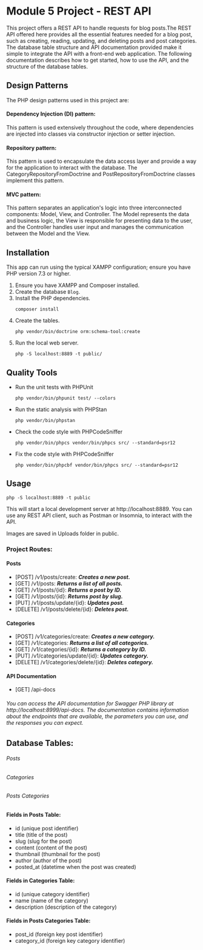 # Module 5 Project - REST API
This project offers a REST API to handle requests for blog posts.The REST API offered here provides all the essential features needed for a blog post, such as creating, reading, updating, and deleting posts and post categories. The database table structure and API documentation provided make it simple to integrate the API with a front-end web application. The following documentation describes how to get started, how to use the API, and the structure of the database tables. 

## Design Patterns

The PHP design patterns used in this project are:

#### Dependency Injection (DI) pattern:
This pattern is used extensively throughout the code, where dependencies are injected into classes via constructor injection or setter injection.
#### Repository pattern:
This pattern is used to encapsulate the data access layer and provide a way for the application to interact with the database. The CategoryRepositoryFromDoctrine and PostRepositoryFromDoctrine classes implement this pattern.
#### MVC pattern:
This pattern  separates an application's logic into three interconnected components: Model, View, and Controller.
The Model represents the data and business logic, the View is responsible for presenting data to the user, and the Controller handles user input and manages the communication between the Model and the View.
## Installation
This app can run using the typical XAMPP configuration; ensure  you have PHP version 7.3 or higher.
1. Ensure you have XAMPP and Composer installed.
2. Create the database `Blog`.
3. Install the PHP dependencies.  
   ````
   composer install
   ````
4. Create the tables. 
   ```
   php vendor/bin/doctrine orm:schema-tool:create 
   ````
5. Run the local web server.
   ```
   php -S localhost:8889 -t public/

## Quality Tools

- Run the unit tests with PHPUnit
  ```
  php vendor/bin/phpunit test/ --colors
  ```
- Run the static analysis with PHPStan
  ```
  php vendor/bin/phpstan
  ```
- Check the code style with PHPCodeSniffer
  ```
  php vendor/bin/phpcs vendor/bin/phpcs src/ --standard=psr12
  ```
- Fix the code style with PHPCodeSniffer
  ```
  php vendor/bin/phpcbf vendor/bin/phpcs src/ --standard=psr12

## Usage

```
php -S localhost:8889 -t public
```
This will start a local development server at http://localhost:8889. You can use any REST API client, such as Postman or Insomnia, to interact with the API.

Images are saved in Uploads folder in public.
### Project Routes:

#### Posts
* [POST] /v1/posts/create: ***Creates a new post.***
* [GET] /v1/posts: ***Returns a list of all posts.***
* [GET] /v1/posts/{id}: ***Returns a post by ID.***
* [GET] /v1/posts/{id}: ***Returns  post by slug.***
* [PUT] /v1/posts/update/{id}: ***Updates post.***
* [DELETE] /v1/posts/delete/{id}: ***Deletes post.***

#### Categories
* [POST] /v1/categories/create: ***Creates a new category.***
* [GET] /v1/categories: ***Returns a list of all categories.***
* [GET] /v1/categories/{id}: ***Returns a  category by ID.***
* [PUT] /v1/categories/update/{id}: ***Updates category.***
* [DELETE] /v1/categories/delete/{id}: ***Deletes category.***

#### API Documentation
 * [GET] /api-docs
###### You can access the API documentation for Swagger PHP library at http://localhost:8999/api-docs. The documentation contains information about the endpoints that are available, the parameters you can use, and the responses you can expect.

## Database Tables:

###### Posts
###### Categories
###### Posts Categories

#### Fields in Posts Table:

* id (unique post identifier)
* title (title of the post)
* slug (slug for the post)
* content (content of the post)
* thumbnail (thumbnail for the post)
* author (author of the post)
* posted_at (datetime when the post was created)

#### Fields in Categories Table:

* id (unique category identifier)
* name (name of the category)
* description (description of the category)

#### Fields in Posts Categories Table:

* post_id (foreign key post identifier)
* category_id (foreign key category identifier)





